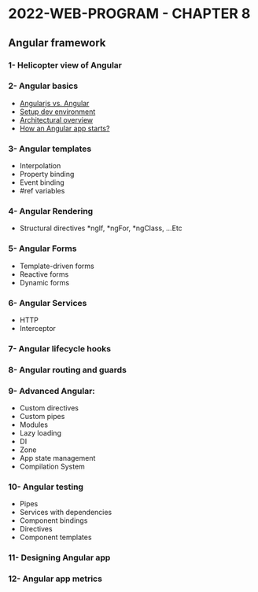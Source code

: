 # 2022-WEB-PROGRAM - CHAPTER 8

## Angular framework

### 1- Helicopter view of Angular
### 2- Angular basics
- [Angularjs vs. Angular](https://medium.com/geekculture/helicopter-view-of-angular-636d52994b77#1ce5)
- [Setup dev environment](https://famzil.medium.com/vv-how-to-set-up-local-angular-environment-4d6e0cec48ed?source=your_stories_page-------------------------------------)
- [Architectural overview](https://medium.com/geekculture/angular-architectural-overview-94d41edd32d1?source=your_stories_page-------------------------------------)
- [How an Angular app starts?](https://famzil.medium.com/how-does-an-angular-app-start-f7032e5655bb?source=your_stories_page-------------------------------------)

### 3- Angular templates
- Interpolation
- Property binding
- Event binding
- #ref variables

### 4- Angular Rendering
- Structural directives *ngIf, *ngFor, *ngClass, …Etc

### 5- Angular Forms
- Template-driven forms
- Reactive forms
- Dynamic forms

### 6- Angular Services
- HTTP
- Interceptor

### 7- Angular lifecycle hooks

### 8- Angular routing and guards

### 9- Advanced Angular:
- Custom directives
- Custom pipes
- Modules
- Lazy loading
- DI
- Zone
- App state management
- Compilation System

### 10- Angular testing
- Pipes
- Services with dependencies
- Component bindings
- Directives
- Component templates

### 11- Designing Angular app

### 12- Angular app metrics
